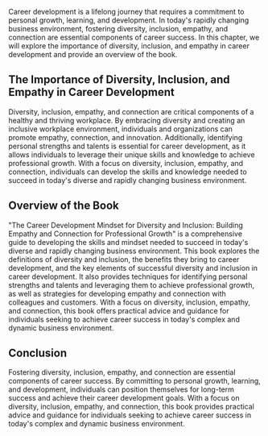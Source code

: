 
Career development is a lifelong journey that requires a commitment to personal growth, learning, and development. In today's rapidly changing business environment, fostering diversity, inclusion, empathy, and connection are essential components of career success. In this chapter, we will explore the importance of diversity, inclusion, and empathy in career development and provide an overview of the book.

The Importance of Diversity, Inclusion, and Empathy in Career Development
-------------------------------------------------------------------------

Diversity, inclusion, empathy, and connection are critical components of a healthy and thriving workplace. By embracing diversity and creating an inclusive workplace environment, individuals and organizations can promote empathy, connection, and innovation. Additionally, identifying personal strengths and talents is essential for career development, as it allows individuals to leverage their unique skills and knowledge to achieve professional growth. With a focus on diversity, inclusion, empathy, and connection, individuals can develop the skills and knowledge needed to succeed in today's diverse and rapidly changing business environment.

Overview of the Book
--------------------

"The Career Development Mindset for Diversity and Inclusion: Building Empathy and Connection for Professional Growth" is a comprehensive guide to developing the skills and mindset needed to succeed in today's diverse and rapidly changing business environment. This book explores the definitions of diversity and inclusion, the benefits they bring to career development, and the key elements of successful diversity and inclusion in career development. It also provides techniques for identifying personal strengths and talents and leveraging them to achieve professional growth, as well as strategies for developing empathy and connection with colleagues and customers. With a focus on diversity, inclusion, empathy, and connection, this book offers practical advice and guidance for individuals seeking to achieve career success in today's complex and dynamic business environment.

Conclusion
----------

Fostering diversity, inclusion, empathy, and connection are essential components of career success. By committing to personal growth, learning, and development, individuals can position themselves for long-term success and achieve their career development goals. With a focus on diversity, inclusion, empathy, and connection, this book provides practical advice and guidance for individuals seeking to achieve career success in today's complex and dynamic business environment.
